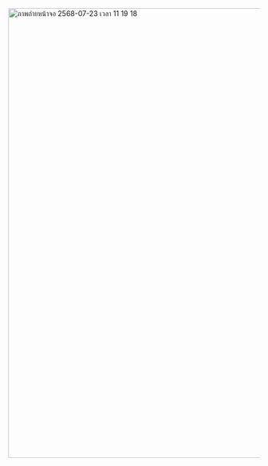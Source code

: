 <img width="1440" height="900" alt="ภาพถ่ายหน้าจอ 2568-07-23 เวลา 11 19 18" src="https://github.com/user-attachments/assets/8fc510b8-b34c-49c4-ac67-7c293547ead8" />
